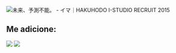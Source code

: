 ![未来、予測不能。 - イマ｜HAKUHODO I-STUDIO RECRUIT 2015](https://user-images.githubusercontent.com/125845662/230802305-f76741a0-2b46-44e3-b5ca-b51dc35dccb1.png)

## Me adicione:
<a href="https://www.hackerrank.com/lucasemanuelpm5" target="_blank">
<img src="https://img.shields.io/badge/HackerRank--darkgreen" ;></img></a>
</a>

<a href="https://www.beecrowd.com.br/judge/pt/users/friends/717707" target="_blank">
<img src="https://img.shields.io/badge/Beecrowd--yellow" ;></img></a>
</a> 
